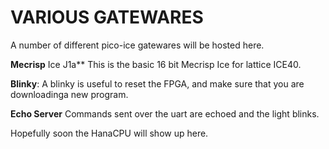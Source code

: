 # VARIOUS GATEWARES

A number of different pico-ice gatewares will be hosted here.

**Mecrisp** Ice J1a** This is the basic 16 bit Mecrisp Ice for lattice ICE40.

**Blinky**: A blinky is useful to reset the FPGA, and make sure that you are downloadinga new program.

**Echo Server** Commands sent over the uart are echoed and the light blinks.

Hopefully soon the HanaCPU will show up here. 